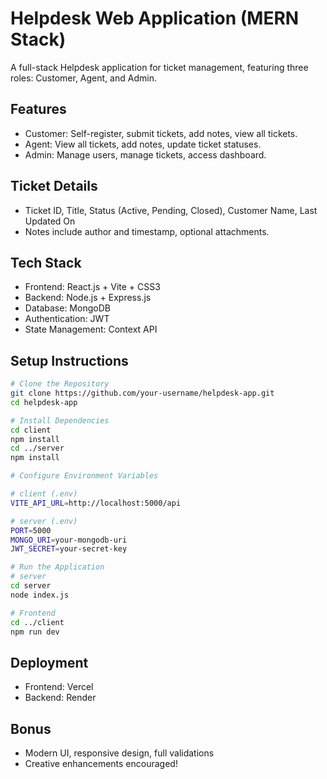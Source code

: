 # Helpdesk Web Application (MERN Stack)

A full-stack Helpdesk application for ticket management, featuring three roles: Customer, Agent, and Admin.

## Features
- Customer: Self-register, submit tickets, add notes, view all tickets.
- Agent: View all tickets, add notes, update ticket statuses.
- Admin: Manage users, manage tickets, access dashboard.

## Ticket Details
- Ticket ID, Title, Status (Active, Pending, Closed), Customer Name, Last Updated On
- Notes include author and timestamp, optional attachments.

## Tech Stack
- Frontend: React.js + Vite + CSS3
- Backend: Node.js + Express.js
- Database: MongoDB
- Authentication: JWT
- State Management: Context API

## Setup Instructions
```bash
# Clone the Repository
git clone https://github.com/your-username/helpdesk-app.git
cd helpdesk-app

# Install Dependencies
cd client
npm install
cd ../server
npm install

# Configure Environment Variables

# client (.env)
VITE_API_URL=http://localhost:5000/api

# server (.env)
PORT=5000
MONGO_URI=your-mongodb-uri
JWT_SECRET=your-secret-key

# Run the Application
# server
cd server
node index.js

# Frontend
cd ../client
npm run dev
```

## Deployment
- Frontend: Vercel
- Backend: Render

## Bonus
- Modern UI, responsive design, full validations
- Creative enhancements encouraged!
